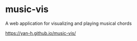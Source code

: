 # music-vis
A web application for visualizing and playing musical chords

https://yan-h.github.io/music-vis/
